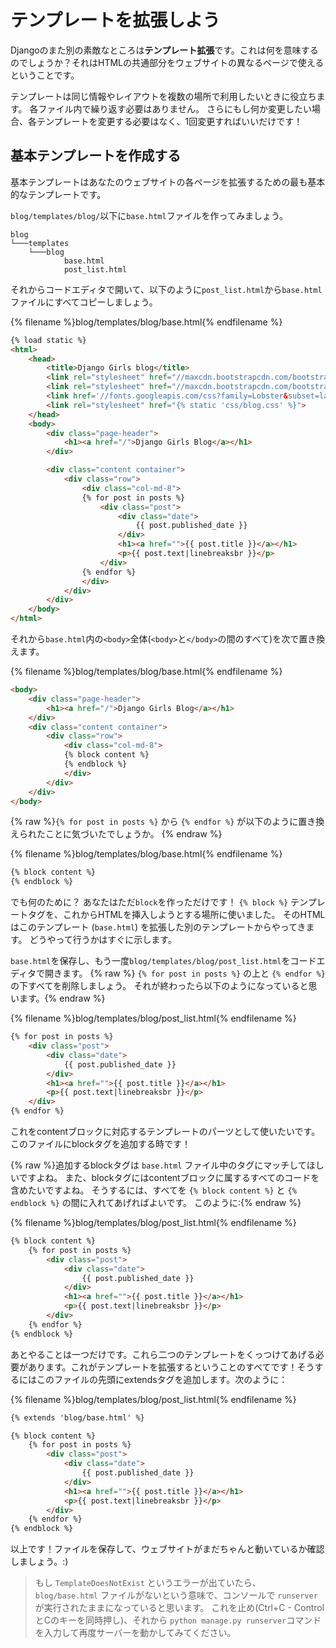 # テンプレートを拡張しよう

Djangoのまた別の素敵なところは**テンプレート拡張**です。これは何を意味するのでしょうか？それはHTMLの共通部分をウェブサイトの異なるページで使えるということです。

テンプレートは同じ情報やレイアウトを複数の場所で利用したいときに役立ちます。 各ファイル内で繰り返す必要はありません。 さらにもし何か変更したい場合、各テンプレートを変更する必要はなく、1回変更すればいいだけです！

## 基本テンプレートを作成する

基本テンプレートはあなたのウェブサイトの各ページを拡張するための最も基本的なテンプレートです。

`blog/templates/blog/`以下に`base.html`ファイルを作ってみましょう。

    blog
    └───templates
        └───blog
                base.html
                post_list.html
    

それからコードエディタで開いて、以下のように`post_list.html`から`base.html`ファイルにすべてコピーしましょう。

{% filename %}blog/templates/blog/base.html{% endfilename %}

```html
{% load static %}
<html>
    <head>
        <title>Django Girls blog</title>
        <link rel="stylesheet" href="//maxcdn.bootstrapcdn.com/bootstrap/3.2.0/css/bootstrap.min.css">
        <link rel="stylesheet" href="//maxcdn.bootstrapcdn.com/bootstrap/3.2.0/css/bootstrap-theme.min.css">
        <link href='//fonts.googleapis.com/css?family=Lobster&subset=latin,latin-ext' rel='stylesheet' type='text/css'>
        <link rel="stylesheet" href="{% static 'css/blog.css' %}">
    </head>
    <body>
        <div class="page-header">
            <h1><a href="/">Django Girls Blog</a></h1>
        </div>

        <div class="content container">
            <div class="row">
                <div class="col-md-8">
                {% for post in posts %}
                    <div class="post">
                        <div class="date">
                            {{ post.published_date }}
                        </div>
                        <h1><a href="">{{ post.title }}</a></h1>
                        <p>{{ post.text|linebreaksbr }}</p>
                    </div>
                {% endfor %}
                </div>
            </div>
        </div>
    </body>
</html>
```

それから`base.html`内の`<body>`全体(`<body>`と`</body>`の間のすべて)を次で置き換えます。

{% filename %}blog/templates/blog/base.html{% endfilename %}

```html
<body>
    <div class="page-header">
        <h1><a href="/">Django Girls Blog</a></h1>
    </div>
    <div class="content container">
        <div class="row">
            <div class="col-md-8">
            {% block content %}
            {% endblock %}
            </div>
        </div>
    </div>
</body>
```

{% raw %}`{% for post in posts %}` から `{% endfor %}` が以下のように置き換えられたことに気づいたでしょうか。 {% endraw %}

{% filename %}blog/templates/blog/base.html{% endfilename %}

```html
{% block content %}
{% endblock %}
```

でも何のために？ あなたはただ`block`を作っただけです！ `{% block %}` テンプレートタグを、これからHTMLを挿入しようとする場所に使いました。 そのHTMLはこのテンプレート (`base.html`) を拡張した別のテンプレートからやってきます。 どうやって行うかはすぐに示します。

`base.html`を保存し、もう一度`blog/templates/blog/post_list.html`をコードエディタで開きます。 {% raw %} `{% for post in posts %}` の上と `{% endfor %}` の下すべてを削除しましょう。 それが終わったら以下のようになっていると思います。{% endraw %}

{% filename %}blog/templates/blog/post_list.html{% endfilename %}

```html
{% for post in posts %}
    <div class="post">
        <div class="date">
            {{ post.published_date }}
        </div>
        <h1><a href="">{{ post.title }}</a></h1>
        <p>{{ post.text|linebreaksbr }}</p>
    </div>
{% endfor %}
```

これをcontentブロックに対応するテンプレートのパーツとして使いたいです。このファイルにblockタグを追加する時です！

{% raw %}追加するblockタグは `base.html` ファイル中のタグにマッチしてほしいですよね。 また、blockタグにはcontentブロックに属するすべてのコードを含めたいですよね。 そうするには、すべてを `{% block content %}` と `{% endblock %}` の間に入れてあげればよいです。 このように:{% endraw %}

{% filename %}blog/templates/blog/post_list.html{% endfilename %}

```html
{% block content %}
    {% for post in posts %}
        <div class="post">
            <div class="date">
                {{ post.published_date }}
            </div>
            <h1><a href="">{{ post.title }}</a></h1>
            <p>{{ post.text|linebreaksbr }}</p>
        </div>
    {% endfor %}
{% endblock %}
```

あとやることは一つだけです。これら二つのテンプレートをくっつけてあげる必要があります。これがテンプレートを拡張するということのすべてです！そうするにはこのファイルの先頭にextendsタグを追加します。次のように：

{% filename %}blog/templates/blog/post_list.html{% endfilename %}

```html
{% extends 'blog/base.html' %}

{% block content %}
    {% for post in posts %}
        <div class="post">
            <div class="date">
                {{ post.published_date }}
            </div>
            <h1><a href="">{{ post.title }}</a></h1>
            <p>{{ post.text|linebreaksbr }}</p>
        </div>
    {% endfor %}
{% endblock %}
```

以上です！ファイルを保存して、ウェブサイトがまだちゃんと動いているか確認しましょう。:)

> もし `TemplateDoesNotExist` というエラーが出ていたら、 `blog/base.html` ファイルがないという意味で、コンソールで `runserver` が実行されたままになっていると思います。 これを止め(Ctrl+C - ControlとCのキーを同時押し)、それから `python manage.py runserver`コマンドを入力して再度サーバーを動かしてみてください。
